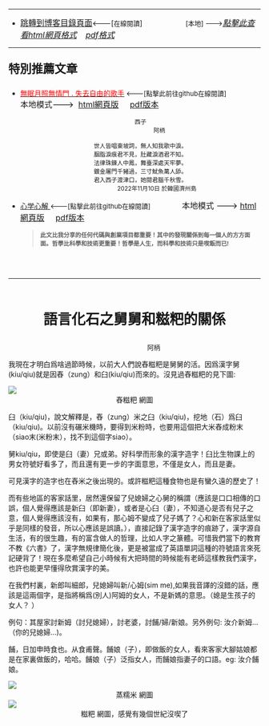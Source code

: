 ****
- [<font size=3>跳轉到博客目錄頁面</font>](../../tableOfContent.md)<---[<font size=2>在線閱讀</font>]&nbsp;&nbsp; &nbsp; &nbsp; &nbsp; &nbsp; &nbsp; &nbsp; &nbsp; &nbsp;&nbsp; &nbsp;  <font size=2> [本地] ---></font><font size=3>[*_點擊此查看html網頁格式_*](../../tableOfContent.html)&nbsp; &nbsp; [*_pdf格式_*](../../tableOfContent.md.pdf)</font>
****

### <p style="font-size: 23px; font-weight:900;">特別推薦文章</p>

- [<font color=red>無眠月照無情門 . 失去自由的歌手</font>](https://github.com/brianwchh/worldofheart/blob/main/md_and_html/%E7%84%A1%E7%9C%A0%E6%9C%88%E7%85%A7%E7%84%A1%E6%83%85%E9%96%80.md)<font size=2> <---[點擊此前往github在線閱讀]</font> &nbsp;&nbsp;&nbsp;&nbsp;&nbsp;&nbsp;&nbsp;&nbsp;&nbsp;&nbsp;&nbsp;&nbsp;&nbsp;&nbsp;&nbsp; <font size=3>本地模式---> &nbsp;[html網頁版](../../md_and_html/無眠月照無情門.html) &nbsp;&nbsp;&nbsp; [pdf版本](../../md_and_html/無眠月照無情門.md.pdf) </font>

    <div align=center>

    <sub>西子</br>&nbsp;&nbsp;&nbsp;&nbsp;&nbsp;&nbsp;&nbsp;&nbsp;&nbsp;&nbsp;&nbsp;&nbsp;&nbsp;&nbsp;&nbsp;&nbsp;&nbsp;&nbsp;&nbsp;&nbsp;&nbsp;&nbsp;&nbsp;阿柄</br></br>世人皆唱東坡詞，無人知我歌中淚。</br>胭脂淚痕君不見，肚藏淚酒君不知。</br>法律珠鍊人中鳳，舞臺深處天牢夢。</br>鍍金屠門千豬過，三寸魷魚萬人舔。</br>君入西子渡津口，她閱君腦千秋雪。</br>&nbsp;&nbsp;&nbsp;&nbsp;&nbsp;&nbsp;&nbsp;&nbsp;&nbsp;&nbsp;&nbsp;&nbsp;&nbsp;&nbsp;&nbsp;&nbsp;&nbsp;&nbsp;&nbsp;&nbsp;2022年11月10日 於韓國濟州島</sub>

    </div>
    
-  [心学心解 ](https://github.com/brianwchh/worldofheart/blob/main/md_and_html/%E5%BF%83%E5%AD%B8%E6%96%B0%E8%A7%A3.md)<font size=2><---[點擊此前往github在線閱讀]</font>&nbsp;&nbsp;&nbsp;&nbsp;&nbsp;&nbsp;&nbsp;&nbsp;&nbsp;&nbsp;&nbsp;&nbsp;&nbsp;&nbsp;&nbsp; <font size=3>本地模式 --->&nbsp;[html網頁版](../../md_and_html/心學新解.html) &nbsp;&nbsp;&nbsp; [pdf版本](../../md_and_html/心學新解.md.pdf) </font>

    > **<sub>此文比我分享的任何代碼與創業項目都重要！其中的發現關係到每一個人的方方面面。哲學比科學和技術更重要！哲學是人生，而科學和技術只是喫飯而已!</sub>**

    </br>
    </br>

****

</br>


<p align="center" style="font-size: 28px; font-weight: 600;">語言化石之舅舅和糍粑的關係</p>

<p align="center" style="font-size: small;">&nbsp;&nbsp;&nbsp;&nbsp;&nbsp;&nbsp;&nbsp;&nbsp;&nbsp;&nbsp;&nbsp;&nbsp;&nbsp;&nbsp;&nbsp;&nbsp;&nbsp;&nbsp;&nbsp;&nbsp; 阿柄</p>

我現在才明白爲啥過節時候，以前大人們說舂糍粑是舅舅的活。因爲漢字舅(kiu/qiu)就是因舂（zung）和臼(kiu/qiu)而來的。沒見過舂糍粑的見下圖: 

<!-- image area, flex to make it center,it may not work for github, for html and pdf rendering only -->
<div align="center" style="page-break-inside: avoid; margin-top:1px; margin-bottom:1px;"> <!-- pictureWrapper_div add this only to make the bendan github understand -->
<div class="ImageWrapperFlex" >
<div class="FlexSide"  ></div>
<image class="FlexImage"   src='./images/舂糍粑2.jpg'/>
<div class="FlexSide" ></div>
</div>
<p align="center" style="margin:0px;"> 舂糍粑 網圖 </p> 
</div> <!-- end pictureWrapper_div -->



臼（kiu/qiu)，說文解釋是，舂（zung）米之臼（kiu/qiu)，挖地（石）爲臼（kiu/qiu)。以前沒有碾米機時，要得到米粉時，也要用這個把大米舂成粉末（siao末(米粉末），找不到這個字siao）。

舅kiu/qiu，即使是臼（妻）兄或弟。好科學而形象的漢字造字！臼比生物課上的男女符號好看多了，而且還有更一步的字面意思，不僅是女人，而且是妻。   

可見漢字的造字也在舂米之後出現的。或許糍粑這種食物也是有蠻久遠的歷史了！   

而有些地區的客家話里，居然還保留了兒媳婦之心舅的稱謂（應該是口口相傳的口誤，個人覺得應該是新臼（即新妻），或者是心臼（妻），不知道心是否有兒子之意，個人覺得應該沒有，如果有，那心姆不變成了兒子媽了？心和新在客家話里似乎是同樣的發音，所以心應該是誤讀。），直接記錄了漢字造字的痕跡了，漢字源自生活，有的很生趣，有的富含做人的哲理，比如人字之篆體。可惜我們當下的教育不教《六書》了，漢字無規律簡化後，更是被當成了英語單詞這種的符號語言來死記硬背了！現在多麼希望自己小時候有大把時間的時候能有老師這樣教我們漢字，也許也能更早懂得欣賞漢字的美。

在我們村裏，新郎叫細郎，兒媳婦叫新/心姆(sim me),如果我音譯的沒錯的話，應該是這兩個字，是指將稱爲(別人)阿姆的女人，不是新媽的意思。（媳是生孩子的女人？  ） 

例句：其屋家討新姆（討兒媳婦），討老婆，討餔/婦/新娘。另外例句: 汝介新姆...（你的兒媳婦...)。

餔，日加申時食也。从食甫聲。餔娘（子），即做飯的女人，看來客家大腳姑娘都是在家裏做飯的，哈哈。餔娘（子）泛指女人，而餔娘指妻子的口語。eg: 汝介餔娘。

<!-- image area, flex to make it center,it may not work for github, for html and pdf rendering only -->
<div align="center" style="page-break-inside: avoid; margin-top:1px; margin-bottom:1px;"> <!-- pictureWrapper_div add this only to make the bendan github understand -->
<div class="ImageWrapperFlex" >
<div class="FlexSide"  ></div>
<image class="FlexImage"   src='./images/蒸糯米.jpeg'/>
<div class="FlexSide" ></div>
</div>
<p align="center" style="margin:0px;"> 蒸糯米 網圖 </p> 
</div> <!-- end pictureWrapper_div -->

<!-- image area, flex to make it center,it may not work for github, for html and pdf rendering only -->
<div align="center" style="page-break-inside: avoid; margin-top:1px; margin-bottom:1px;"> <!-- pictureWrapper_div add this only to make the bendan github understand -->
<div class="ImageWrapperFlex" >
<div class="FlexSide"  ></div>
<image class="FlexImage"   src='./images/糍粑.jpg'/>
<div class="FlexSide" ></div>
</div>
<p align="center" style="margin:0px;"> 糍粑 網圖，感覺有幾個世紀沒喫了 </p> 
</div> <!-- end pictureWrapper_div -->





<style>

.ImageWrapperFlex {
    display: flex; 
    flex-direction: row; 
    margin-top: 1px; 
    margin-bottom: 1px;

    width: 100% ;
}

.FlexSide {
    flex-basis: 0px ;
    flex:1;

}



/* large device screen 設置熒幕顯示圖片大小（電腦等大型屏幕）*/
@media only screen and (min-width: 600px) {

    .FlexImage {
        flex-basis: 700px ;
        flex:0;    
        height:auto; 
        max-width: 700px;
        min-width: 700px;
     
    }

}

 /* small device screen 設置熒幕顯示圖片大小（平板手機等屏幕）*/
@media only screen and (max-width: 600px) {
    
    .FlexImage {
        flex-basis: 600px ;
        flex:1;
        height:auto; 
     
    }

}

/* style for print !important 設置打印圖片大小*/
@media print {

    .FlexImage {
        flex-basis: 400px ;
        flex:0;    
        height:auto; 
        max-width: 400px;
        min-width: 400px;
     
    }
}

</style>


<!-- 共用的css -->
<!-- <head>
    <link rel="stylesheet" href="../common_css/common_style.css">
</head> -->



 




